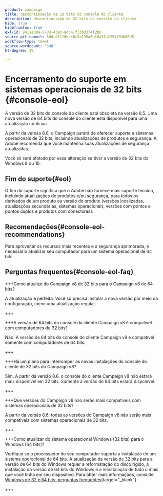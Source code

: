 ```yaml
---
product: campaign
title: descontinuação de 32 bits do console do cliente
description: descontinuação de 32 bits do console do cliente
hide: true
hidefromtoc: true
exl-id: 9411e38a-5783-439c-ad54-f33bd374f2b8
source-git-commit: 50dcdf1f6bcc8c8a195a0bf0a37af254f33b80d5
workflow-type: tm+mt
source-wordcount: '338'
ht-degree: 1%

---
```


# Encerramento do suporte em sistemas operacionais de 32 bits {#console-eol}

A versão de 32 bits do console do cliente está obsoleta na versão 8.5. Uma nova versão de 64 bits do console do cliente está disponível para uma atualização contínua.

A partir da versão 8.6, o Campaign parará de oferecer suporte a sistemas operacionais de 32 bits, incluindo atualizações de produtos e segurança. A Adobe recomenda que você mantenha suas atualizações de segurança atualizadas.

Você só será afetado por essa alteração se tiver a versão de 32 bits do Windows 8 ou 10.

## Fim do suporte{#eol}

O fim do suporte significa que o Adobe não fornece mais suporte técnico, incluindo atualizações de produtos e/ou segurança, para todos os derivados de um produto ou versão do produto (versões localizadas, atualizações secundárias, sistemas operacionais, versões com pontos e pontos duplos e produtos com conectores).

## Recomendações{#console-eol-recommendations}

Para aproveitar os recursos mais recentes e a segurança aprimorada, é necessário atualizar seu computador para um sistema operacional de 64 bits.

## Perguntas frequentes{#console-eol-faq}

+++Como atualizo do Campaign v8 de 32 bits para o Campaign v8 de 64 bits?

A atualização é perfeita. Você só precisa instalar a nova versão por meio da configuração, como uma atualização regular.

+++

+++A versão de 64 bits do console do cliente Campaign v8 é compatível com computadores de 32 bits?

Não. A versão de 64 bits do console do cliente Campaign v8 é compatível somente com computadores de 64 bits.

+++

+++Há um plano para interromper as novas instalações do console do cliente de 32 bits do Campaign v8?

Sim. A partir da versão 8.6, o console do cliente Campaign v8 não estará mais disponível em 32 bits. Somente a versão de 64 bits estará disponível.

+++

+++Que versões do Campaign v8 não serão mais compatíveis com sistemas operacionais de 32 bits?

A partir da versão 8.6, todas as versões do Campaign v8 não serão mais compatíveis com sistemas operacionais de 32 bits.

+++

+++Como atualizar do sistema operacional Windows (32 bits) para o Windows (64 bits)?

Verifique se o processador do seu computador suporta a instalação de um sistema operacional de 64 bits. A atualização da versão de 32 bits para a versão de 64 bits do Windows requer a reformatação do disco rígido, a instalação da versão de 64 bits do Windows e a reinstalação de tudo o mais que você tinha em seu dispositivo. Para obter mais informações, consulte [Windows de 32 e 64 bits: perguntas frequentes](https://support.microsoft.com/en-us/windows/32-bit-and-64-bit-windows-frequently-asked-questions-c6ca9541-8dce-4d48-0415-94a3faa2e13d){target="_blank"}.

+++

<!--
+++ How do I check if I am on a 32-bit computer or 64-bit?

**WINDOWS 10 AND WINDOWS 8.1**

1. Click the **Start** button, then select **Settings** > **System** > **About**.
1. Under **Device specifications**, see **System type**.

**WINDOWS 7**
1. Select the **Start** button, right-click **Computer** and select **Properties**.
1. Under **System**, see the system type.

For more information, see [32-bit and 64-bit Windows: Frequently asked questions](https://support.microsoft.com/en-us/windows/32-bit-and-64-bit-windows-frequently-asked-questions-c6ca9541-8dce-4d48-0415-94a3faa2e13d){target="_blank"}.

+++
-->
